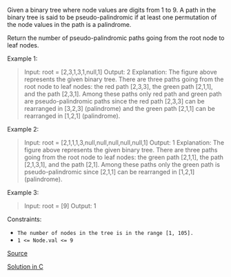 Given a binary tree where node values are digits from 1 to 9. A path in the binary tree is said to be pseudo-palindromic if at least one permutation of the node values in the path is a palindrome.

Return the number of pseudo-palindromic paths going from the root node to leaf nodes.

 

Example 1:

> Input: root = [2,3,1,3,1,null,1]
> Output: 2 
> Explanation: The figure above represents the given binary tree. There are three paths going from the root node to leaf nodes: the red path [2,3,3], the green path [2,1,1], and the path [2,3,1]. Among these paths only red path and green path are pseudo-palindromic paths since the red path [2,3,3] can be rearranged in [3,2,3] (palindrome) and the green path [2,1,1] can be rearranged in [1,2,1] (palindrome).


Example 2:

> Input: root = [2,1,1,1,3,null,null,null,null,null,1]
> Output: 1 
> Explanation: The figure above represents the given binary tree. There are three paths going from the root node to leaf nodes: the green path [2,1,1], the path [2,1,3,1], and the path [2,1]. Among these paths only the green path is pseudo-palindromic since [2,1,1] can be rearranged in [1,2,1] (palindrome).

Example 3:

> Input: root = [9]
> Output: 1
 

Constraints:

- `The number of nodes in the tree is in the range [1, 105].`
- `1 <= Node.val <= 9`

[Source](https://leetcode.com/problems/pseudo-palindromic-paths-in-a-binary-tree)

[Solution in C](01457.c)
